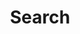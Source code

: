 ---
title: "Search" # in any language you want
layout: "search" # is necessary
# url: "/archive"
# description: "Description for Search"
summary: "search"
placeholder: "Blog"
---